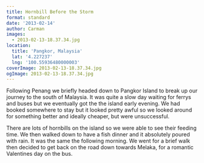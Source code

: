 ```yaml
---
title: Hornbill Before the Storm
format: standard
date: '2013-02-14'
author: Carman
images:
  - 2013-02-13-18.37.34.jpg
location:
  title: 'Pangkor, Malaysia'
  lat: '4.227237'
  lng: '100.55936480000003'
coverImage: 2013-02-13-18.37.34.jpg
ogImage: 2013-02-13-18.37.34.jpg
---
```


Following Penang we briefly headed down to Pangkor Island to break up our journey to the south of Malaysia. It was quite a slow day waiting for ferrys and buses but we eventually got the the island early evening. We had booked somewhere to stay but it looked pretty awful so we looked around for something better and ideally cheaper, but were unsuccessful.

There are lots of hornbills on the island so we were able to see their feeding time. We then walked down to have a fish dinner and it absolutely poured with rain. It was the same the following morning. We went for a brief walk then decided to get back on the road down towards Melaka, for a romantic Valentines day on the bus.
